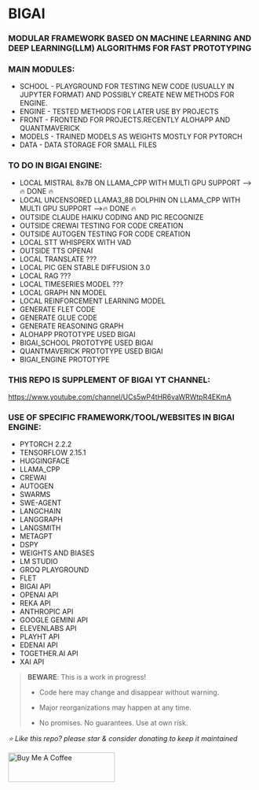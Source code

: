 # BIGAI
### MODULAR FRAMEWORK BASED ON MACHINE LEARNING AND DEEP LEARNING(LLM) ALGORITHMS FOR FAST PROTOTYPING

### MAIN MODULES:
* SCHOOL - PLAYGROUND FOR TESTING NEW CODE (USUALLY IN JUPYTER FORMAT) AND POSSIBLY CREATE NEW METHODS FOR ENGINE.
* ENGINE - TESTED METHODS FOR LATER USE BY PROJECTS
* FRONT - FRONTEND FOR PROJECTS.RECENTLY ALOHAPP AND QUANTMAVERICK
* MODELS - TRAINED MODELS AS WEIGHTS MOSTLY FOR PYTORCH
* DATA - DATA STORAGE FOR SMALL FILES


### TO DO IN BIGAI ENGINE:
* LOCAL MISTRAL 8x7B ON LLAMA_CPP WITH MULTI GPU SUPPORT -->🔥 DONE 🔥
* LOCAL UNCENSORED LLAMA3_8B DOLPHIN ON LLAMA_CPP WITH MULTI GPU SUPPORT -->🔥 DONE 🔥
* OUTSIDE CLAUDE HAIKU CODING AND PIC RECOGNIZE
* OUTSIDE CREWAI TESTING FOR CODE CREATION
* OUTSIDE AUTOGEN TESTING FOR CODE CREATION
* LOCAL STT WHISPERX WITH VAD
* OUTSIDE TTS OPENAI
* LOCAL TRANSLATE ???
* LOCAL PIC GEN STABLE DIFFUSION 3.0
* LOCAL RAG ???
* LOCAL TIMESERIES MODEL ???
* LOCAL GRAPH NN MODEL
* LOCAL REINFORCEMENT LEARNING MODEL
* GENERATE FLET CODE
* GENERATE GLUE CODE
* GENERATE REASONING GRAPH
* ALOHAPP PROTOTYPE USED BIGAI
* BIGAI_SCHOOL PROTOTYPE USED BIGAI
* QUANTMAVERICK PROTOTYPE USED BIGAI
* BIGAI_ENGINE PROTOTYPE


### THIS REPO IS SUPPLEMENT OF BIGAI YT CHANNEL:

https://www.youtube.com/channel/UCs5wP4tHR6vaWRWtpR4EKmA

### USE OF SPECIFIC FRAMEWORK/TOOL/WEBSITES IN BIGAI ENGINE:
* PYTORCH 2.2.2
* TENSORFLOW 2.15.1
* HUGGINGFACE
* LLAMA_CPP
* CREWAI
* AUTOGEN
* SWARMS
* SWE-AGENT
* LANGCHAIN
* LANGGRAPH
* LANGSMITH
* METAGPT
* DSPY
* WEIGHTS AND BIASES
* LM STUDIO
* GROQ PLAYGROUND
* FLET
* BIGAI API
* OPENAI API
* REKA API
* ANTHROPIC API
* GOOGLE GEMINI API
* ELEVENLABS API
* PLAYHT API
* EDENAI API
* TOGETHER.AI API
* XAI API

> **BEWARE**: This is a work in progress!
>
> * Code here may change and disappear without warning.
>
> * Major reorganizations may happen at any time.
>
> * No promises. No guarantees. Use at own risk.





*⭐️ Like this repo? please star & consider donating to keep it maintained*

<a href="https://www.buymeacoffee.com/aleksanderu" target="_blank"><img src="https://cdn.buymeacoffee.com/buttons/v2/default-yellow.png" alt="Buy Me A Coffee" style="height: 60px !important;width: 217px !important;" ></a>



